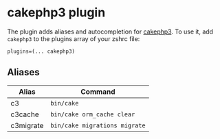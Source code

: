 # cakephp3 plugin
The plugin adds aliases and autocompletion for [cakephp3](https://book.cakephp.org/3.0/en/index.html).
To use it, add `cakephp3` to the plugins array of your zshrc file:
```
plugins=(... cakephp3)
```
## Aliases
| Alias     | Command                       |
|-----------|-------------------------------|
| c3        | `bin/cake`                    |
| c3cache   | `bin/cake orm_cache clear`    |
| c3migrate | `bin/cake migrations migrate` |
